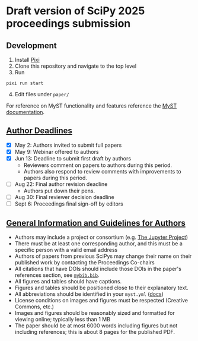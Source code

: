 # Draft version of SciPy 2025 proceedings submission

## Development

1. Install [Pixi](https://pixi.sh/)
2. Clone this repository and navigate to the top level
3. Run

```
pixi run start
```

4. Edit files under `paper/`

For reference on MyST functionality and features reference the [MyST documentation](https://mystmd.org/guide/).

## [Author Deadlines](https://github.com/scipy-conference/scipy_proceedings/blob/2025/README.md#author-deadlines)

- [x] May 2: Authors invited to submit full papers
- [x] May 9: Webinar offered to authors
- [x] Jun 13: Deadline to submit first draft by authors
  - Reviewers comment on papers to authors during this period.
  - Authors also respond to review comments with improvements to papers during this period.
- [ ] Aug 22: Final author revision deadline
  - Authors put down their pens.
- [ ] Aug 30: Final reviewer decision deadline
- [ ] Sept 6: Proceedings final sign-off by editors

## [General Information and Guidelines for Authors](https://github.com/scipy-conference/scipy_proceedings/blob/2025/README.md#general-information-and-guidelines-for-authors)

- Authors may include a project or consortium (e.g. [The Jupyter Project](https://raw.githubusercontent.com/scipy-conference/scipy_proceedings/2018/papers/project_jupyter/paper.rst))
- There must be at least one corresponding author, and this must be a specific person with a valid email address
- Authors of papers from previous SciPys may change their name on their published work by contacting the Proceedings Co-chairs
- All citations that have DOIs should include those DOIs in the paper's references section, see [`mybib.bib`](./papers/myst_template/mybib.bib).
- All figures and tables should have captions.
- Figures and tables should be positioned close to their explanatory text.
- All abbreviations should be identified in your `myst.yml` ([docs](https://mystmd.org/guide/glossaries-and-terms#abbreviations))
- License conditions on images and figures must be respected (Creative Commons,
  etc.)
- Images and figures should be reasonably sized and formatted for viewing online; typically less than 1 MB
- The paper should be at most 6000 words including figures but not including references; this is about 8 pages for the published PDF.
